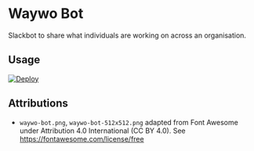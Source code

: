 # Waywo Bot

Slackbot to share what individuals are working on across an organisation.

## Usage

[![Deploy](https://www.herokucdn.com/deploy/button.svg)](https://heroku.com/deploy?template=https://github.com/douglaseggleton/waywo-bot)

## Attributions

- `waywo-bot.png`, `waywo-bot-512x512.png` adapted from Font Awesome under Attribution 4.0 International (CC BY 4.0). See <https://fontawesome.com/license/free>
